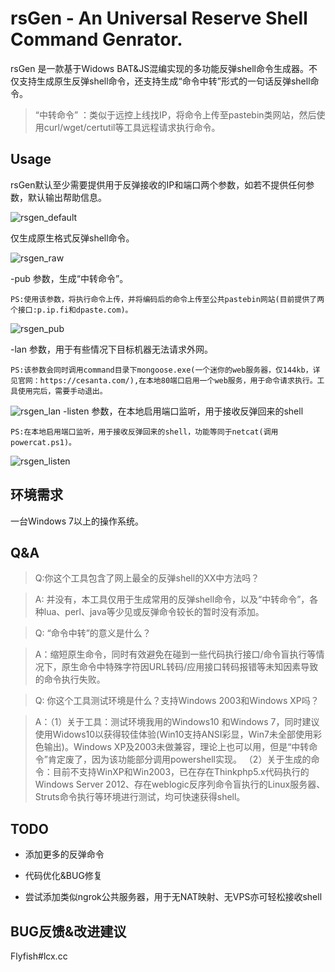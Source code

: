 
 rsGen - An Universal Reserve Shell Command Genrator.
 =

  rsGen 是一款基于Widows BAT&JS混编实现的多功能反弹shell命令生成器。不仅支持生成原生反弹shell命令，还支持生成“命令中转”形式的一句话反弹shell命令。
  
>“中转命令” ：类似于远控上线找IP，将命令上传至pastebin类网站，然后使用curl/wget/certutil等工具远程请求执行命令。

## Usage
rsGen默认至少需要提供用于反弹接收的IP和端口两个参数，如若不提供任何参数，默认输出帮助信息。

![rsgen_default](https://raw.githubusercontent.com/FlyfishSec/rsGen/master/Usage/rsgen_default.png "rsgen_default")  

仅生成原生格式反弹shell命令。

![rsgen_raw](https://raw.githubusercontent.com/FlyfishSec/rsGen/master/Usage/rsgen_raw.png "rsgen_raw.png")  

-pub 参数，生成“中转命令”。

    PS:使用该参数，将执行命令上传，并将编码后的命令上传至公共pastebin网站(目前提供了两个接口:p.ip.fi和dpaste.com)。

![rsgen_pub](https://raw.githubusercontent.com/FlyfishSec/rsGen/master/Usage/rsgen_pub.png "rsgen_pub.png")
    
-lan 参数，用于有些情况下目标机器无法请求外网。

    PS:该参数会同时调用command目录下mongoose.exe(一个迷你的web服务器，仅144kb，详见官网：https://cesanta.com/),在本地80端口启用一个web服务，用于命令请求执行。工具使用完后，需要手动退出。

![rsgen_lan](https://raw.githubusercontent.com/FlyfishSec/rsGen/master/Usage/rsgen_lan.png "rsgen_lan.png")
  -listen 参数，在本地启用端口监听，用于接收反弹回来的shell

    PS:在本地启用端口监听，用于接收反弹回来的shell，功能等同于netcat(调用powercat.ps1)。
![rsgen_listen](https://raw.githubusercontent.com/FlyfishSec/rsGen/master/Usage/rsgen_listen.png "rsgen_listen.png")

## 环境需求

   一台Windows 7以上的操作系统。

## Q&A
>Q:你这个工具包含了网上最全的反弹shell的XX中方法吗？

>A: 并没有，本工具仅用于生成常用的反弹shell命令，以及“中转命令”，各种lua、perl、java等少见或反弹命令较长的暂时没有添加。

>Q: “命令中转”的意义是什么？

>A：缩短原生命令，同时有效避免在碰到一些代码执行接口/命令盲执行等情况下，原生命令中特殊字符因URL转码/应用接口转码报错等未知因素导致的命令执行失败。

>Q: 你这个工具测试环境是什么？支持Windows 2003和Windows XP吗？

>A：（1）关于工具：测试环境我用的Windows10 和Windows 7，同时建议使用Widows10以获得较佳体验(Win10支持ANSI彩显，Win7未全部使用彩色输出)。Windows XP及2003未做兼容，理论上也可以用，但是“中转命令”肯定废了，因为该功能部分调用powershell实现。
（2）关于生成的命令：目前不支持WinXP和Win2003，已在存在Thinkphp5.x代码执行的Windows Server 2012、存在weblogic反序列命令盲执行的Linux服务器、Struts命令执行等环境进行测试，均可快速获得shell。

## TODO
   
   * 添加更多的反弹命令

   * 代码优化&BUG修复

   * 尝试添加类似ngrok公共服务器，用于无NAT映射、无VPS亦可轻松接收shell

## BUG反馈&改进建议 
Flyfish#lcx.cc
